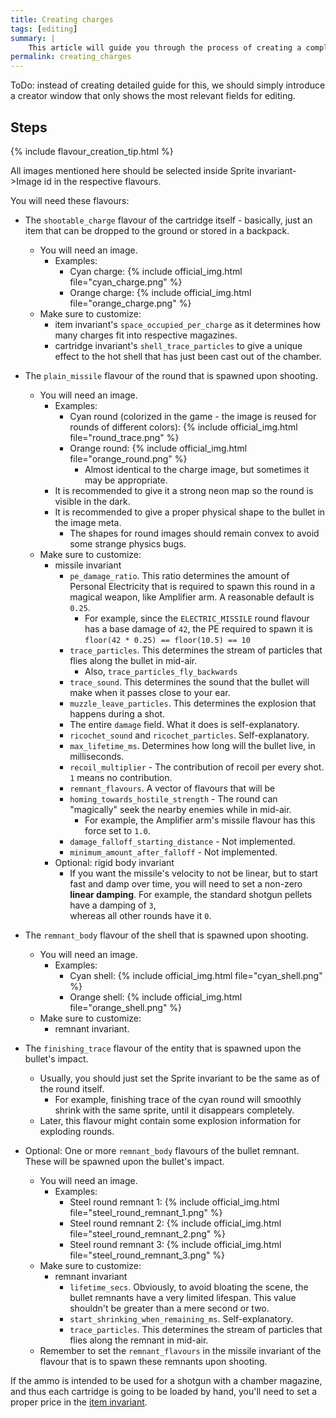 ```yaml
---
title: Creating charges
tags: [editing] 
summary: |
    This article will guide you through the process of creating a completely new ammunition type inside the [Editor setup](editor_setup).
permalink: creating_charges
---
```


ToDo: instead of creating detailed guide for this, we should simply introduce a creator window that only shows the most relevant fields for editing.

## Steps

{% include flavour_creation_tip.html %}

All images mentioned here should be selected inside Sprite invariant->Image id in the respective flavours.  

You will need these flavours:

- The ``shootable_charge`` flavour of the cartridge itself - basically, just an item that can be dropped to the ground or stored in a backpack.
	- You will need an image.
		- Examples:
			- Cyan charge: {% include official_img.html file="cyan_charge.png" %}
			- Orange charge: {% include official_img.html file="orange_charge.png" %}
	- Make sure to customize:
		- item invariant's ``space_occupied_per_charge`` as it determines how many charges fit into respective magazines. 
		- cartridge invariant's ``shell_trace_particles`` to give a unique effect to the hot shell that has just been cast out of the chamber.

- The ``plain_missile`` flavour of the round that is spawned upon shooting.
	- You will need an image.
		- Examples:
			- Cyan round (colorized in the game - the image is reused for rounds of different colors): {% include official_img.html file="round_trace.png" %}
			- Orange round: {% include official_img.html file="orange_round.png" %}
				- Almost identical to the charge image, but sometimes it may be appropriate.
		- It is recommended to give it a strong neon map so the round is visible in the dark.
		- It is recommended to give a proper physical shape to the bullet in the image meta.
			- The shapes for round images should remain convex to avoid some strange physics bugs.
	- Make sure to customize:
		- missile invariant
			- ``pe_damage_ratio``. This ratio determines the amount of Personal Electricity that is required to spawn this round in a magical weapon, like Amplifier arm. A reasonable default is ``0.25``.
				- For example, since the ``ELECTRIC_MISSILE`` round flavour has a base damage of ``42``, the PE required to spawn it is ``floor(42 * 0.25) == floor(10.5) == 10``
			- ``trace_particles``. This determines the stream of particles that flies along the bullet in mid-air.
				- Also, ``trace_particles_fly_backwards``
			- ``trace_sound``. This determines the sound that the bullet will make when it passes close to your ear.
			- ``muzzle_leave_particles``. This determines the explosion that happens during a shot.
			- The entire ``damage`` field. What it does is self-explanatory.
			- ``ricochet_sound`` and ``ricochet_particles``. Self-explanatory.
			- ``max_lifetime_ms``. Determines how long will the bullet live, in milliseconds.
			- ``recoil_multiplier`` - The contribution of recoil per every shot. ``1`` means no contribution.
			- ``remnant_flavours``. A vector of flavours that will be 
			- ``homing_towards_hostile_strength`` - The round can "magically" seek the nearby enemies while in mid-air.
				- For example, the Amplifier arm's missile flavour has this force set to ``1.0``.
			- ``damage_falloff_starting_distance`` - Not implemented.
			- ``minimum_amount_after_falloff`` - Not implemented.
		- Optional: rigid body invariant
			- If you want the missile's velocity to not be linear, but to start fast and damp over time, 
			  you will need to set a non-zero **linear damping**. For example, the standard shotgun pellets have a damping of ``3``,  
			  whereas all other rounds have it ``0``.

- The ``remnant_body`` flavour of the shell that is spawned upon shooting.
	- You will need an image.
		- Examples:
			- Cyan shell: {% include official_img.html file="cyan_shell.png" %}
			- Orange shell: {% include official_img.html file="orange_shell.png" %}
	- Make sure to customize:
		- remnant invariant.

- The ``finishing_trace`` flavour of the entity that is spawned upon the bullet's impact.
	- Usually, you should just set the Sprite invariant to be the same as of the round itself.
		- For example, finishing trace of the cyan round will smoothly shrink with the same sprite, until it disappears completely.
	- Later, this flavour might contain some explosion information for exploding rounds.

- Optional: One or more ``remnant_body`` flavours of the bullet remnant. These will be spawned upon the bullet's impact.
	- You will need an image.
		- Examples:
			- Steel round remnant 1: {% include official_img.html file="steel_round_remnant_1.png" %}
			- Steel round remnant 2: {% include official_img.html file="steel_round_remnant_2.png" %}
			- Steel round remnant 3: {% include official_img.html file="steel_round_remnant_3.png" %}
	- Make sure to customize:
		- remnant invariant
			- ``lifetime_secs``. Obviously, to avoid bloating the scene, the bullet remnants have a very limited lifespan. 
			  This value shouldn't be greater than a mere second or two.
			- ``start_shrinking_when_remaining_ms``. Self-explanatory.
			- ``trace_particles``. This determines the stream of particles that flies along the remnant in mid-air.
	- Remember to set the ``remnant_flavours`` in the missile invariant of the flavour that is to spawn these remnants upon shooting.

If the ammo is intended to be used for a shotgun with a chamber magazine,  
and thus each cartridge is going to be loaded by hand, you'll need to set a proper price in the [item invariant](item_component).
